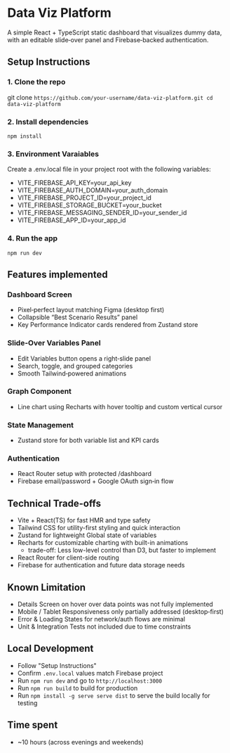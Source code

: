 # Data Viz Platform

A simple React + TypeScript static dashboard that visualizes dummy data, with an editable slide‑over panel and Firebase‑backed authentication.

## Setup Instructions

### 1. Clone the repo

git clone `https://github.com/your-username/data-viz-platform.git
cd data-viz-platform`

### 2. Install dependencies

`npm install`

### 3. Environment Varaiables

Create a .env.local file in your project root with the following variables:

- VITE_FIREBASE_API_KEY=your_api_key
- VITE_FIREBASE_AUTH_DOMAIN=your_auth_domain
- VITE_FIREBASE_PROJECT_ID=your_project_id
- VITE_FIREBASE_STORAGE_BUCKET=your_bucket
- VITE_FIREBASE_MESSAGING_SENDER_ID=your_sender_id
- VITE_FIREBASE_APP_ID=your_app_id

### 4. Run the app

`npm run dev`

## Features implemented

### Dashboard Screen

- Pixel‑perfect layout matching Figma (desktop first)
- Collapsible “Best Scenario Results” panel
- Key Performance Indicator cards rendered from Zustand store

### Slide-Over Variables Panel

- Edit Variables button opens a right‑slide panel
- Search, toggle, and grouped categories
- Smooth Tailwind‑powered animations

### Graph Component

- Line chart using Recharts with hover tooltip and custom vertical cursor

### State Management

- Zustand store for both variable list and KPI cards

### Authentication

- React Router setup with protected /dashboard
- Firebase email/password + Google OAuth sign‑in flow

## Technical Trade-offs

- Vite + React(TS) for fast HMR and type safety
- Tailwind CSS for utility-first styling and quick interaction
- Zustand for lightweight Global state of variables
- Recharts for customizable charting with built-in animations
  - trade-off: Less low-level control than D3, but faster to implement
- React Router for client-side routing
- Firebase for authentication and future data storage needs

## Known Limitation

- Details Screen on hover over data points was not fully implemented
- Mobile / Tablet Responsiveness only partially addressed (desktop‑first)
- Error & Loading States for network/auth flows are minimal
- Unit & Integration Tests not included due to time constraints

## Local Development

- Follow "Setup Instructions"
- Confirm `.env.local` values match Firebase project
- Run `npm run dev` and go to `http://localhost:3000`
- Run `npm run build` to build for production
- Run `npm install -g serve serve dist` to serve the build locally for testing

## Time spent

- ~10 hours (across evenings and weekends)
